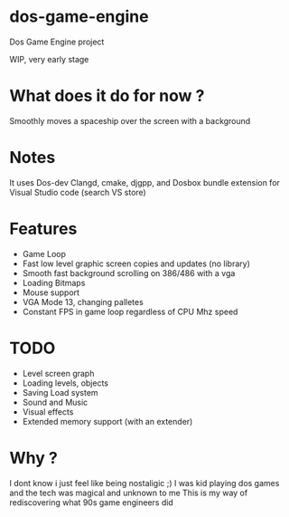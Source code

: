 # dos-game-engine
Dos Game Engine project 

WIP, very early stage

# What does it do for now ?

Smoothly moves a spaceship over the screen with a background

# Notes
It uses Dos-dev
Clangd, cmake, djgpp, and Dosbox bundle extension for Visual Studio code  (search VS store)

# Features
- Game Loop
- Fast low level graphic screen copies and updates (no library)
- Smooth fast background scrolling on 386/486 with a vga
- Loading Bitmaps
- Mouse support
- VGA Mode 13, changing palletes
- Constant FPS in game loop regardless of CPU Mhz speed

# TODO

- Level screen graph
- Loading levels, objects
- Saving Load system
- Sound and Music
- Visual effects
- Extended memory support (with an extender)

# Why ?

I dont know i just feel like being nostaligic ;)
I was  kid playing dos games and the tech was magical and unknown to me
This is my way of rediscovering what 90s game engineers did
